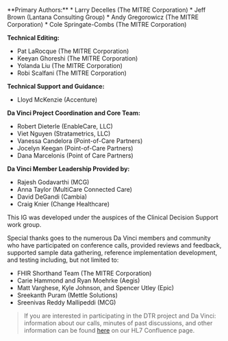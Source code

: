 <br>
**Primary Authors:**  
* Larry Decelles (The MITRE Corporation)
* Jeff Brown (Lantana Consulting Group)
* Andy Gregorowicz (The MITRE Corporation)
* Cole Springate-Combs (The MITRE Corporation)

**Technical Editing:**
* Pat LaRocque (The MITRE Corporation)
* Keeyan Ghoreshi (The MITRE Corporation)
* Yolanda Liu (The MITRE Corporation)
* Robi Scalfani (The MITRE Corporation)

**Technical Support and Guidance:** 
* Lloyd McKenzie (Accenture)

**Da Vinci Project Coordination and Core Team:** 
* Robert Dieterle (EnableCare, LLC)
* Viet Nguyen (Stratametrics, LLC)
* Vanessa Candelora (Point-of-Care Partners)
* Jocelyn Keegan (Point-of-Care Partners)
* Dana Marcelonis (Point of Care Partners)

**Da Vinci Member Leadership Provided by:** 
* Rajesh Godavarthi (MCG)
* Anna Taylor (MultiCare Connected Care)
* David DeGandi (Cambia)
* Craig Knier (Change Healthcare)

This IG was developed under the auspices of the Clinical Decision Support work group. 

Special thanks goes to the numerous Da Vinci members and community who have participated on conference calls, provided reviews and feedback, supported sample data gathering, reference implementation development, and testing including, but not limited to:
* FHIR Shorthand Team (The MITRE Corporation) 
* Carie Hammond and Ryan Moehrke (Aegis)
* Matt Varghese, Kyle Johnson, and Spencer Utley (Epic)
* Sreekanth Puram (Mettle Solutions)
* Sreenivas Reddy Mallipeddi (MCG)

>If you are interested in participating in the DTR project and Da Vinci: information about our calls, minutes of past discussions, and other information can be found [here]( https://confluence.hl7.org/display/DVP/Da+Vinci+Use+Cases) on our HL7 Confluence page.
